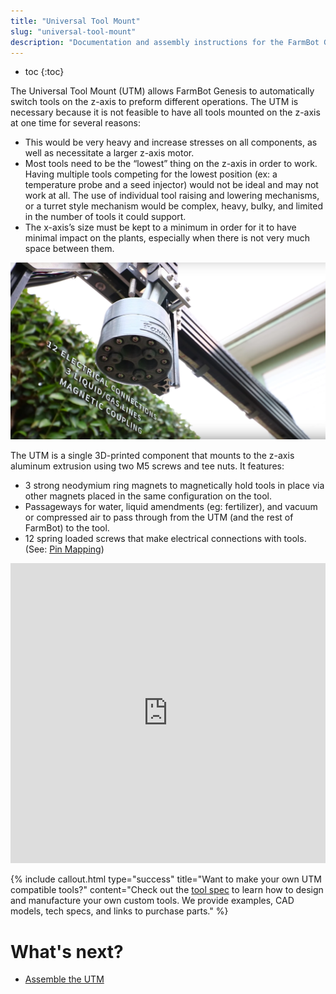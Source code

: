 ```yaml
---
title: "Universal Tool Mount"
slug: "universal-tool-mount"
description: "Documentation and assembly instructions for the FarmBot Genesis Universal Tool Mount"
---
```


* toc
{:toc}

The Universal Tool Mount (UTM) allows FarmBot Genesis to automatically switch tools on the z-axis to preform different operations. The UTM is necessary because it is not feasible to have all tools mounted on the z-axis at one time for several reasons:

  * This would be very heavy and increase stresses on all components, as well as necessitate a larger z-axis motor.
  * Most tools need to be the “lowest” thing on the z-axis in order to work. Having multiple tools competing for the lowest position (ex: a temperature probe and a seed injector) would not be ideal and may not work at all. The use of individual tool raising and lowering mechanisms, or a turret style mechanism would be complex, heavy, bulky, and limited in the number of tools it could support.
  * The x-axis’s size must be kept to a minimum in order for it to have minimal impact on the plants, especially when there is not very much space between them.

![Screen Shot 2016-11-26 at 5.01.06 PM.png](_images/Screen_Shot_2016-11-26_at_5.01.06_PM.png)

The UTM is a single 3D-printed component that mounts to the z-axis aluminum extrusion using two M5 screws and tee nuts.
It features:
* 3 strong neodymium ring magnets to magnetically hold tools in place via other magnets placed in the same configuration on the tool.
* Passageways for water, liquid amendments (eg: fertilizer), and vacuum or compressed air to pass through from the UTM (and the rest of FarmBot) to the tool.
* 12 spring loaded screws that make electrical connections with tools. (See: [Pin Mapping](#pin-mapping))

<iframe width="100%" height="480" src="https://sketchfab.com/models/555a50936d5d4f6d835a3daf9fd48c95/embed?ui_controls=0&amp;ui_infos=0&amp;ui_related=0" frameborder="0" allowfullscreen mozallowfullscreen="true" webkitallowfullscreen="true" onmousewheel=""></iframe>






{%
include callout.html
type="success"
title="Want to make your own UTM compatible tools?"
content="Check out the [tool spec](../FarmBot-Genesis-V1.1/tools.md) to learn how to design and manufacture your own custom tools. We provide examples, CAD models, tech specs, and links to purchase parts."
%}


# What's next?

 * [Assemble the UTM](../FarmBot-Genesis-V1.1/universal-tool-mount/assemble-the-utm.md)
